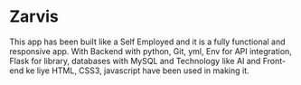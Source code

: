 # Zarvis

This app has been built like a Self Employed and it is a fully functional and responsive app. With Backend with python, Git, yml, Env for API integration, Flask for library, databases with MySQL and Technology like AI and Front-end ke liye HTML, CSS3, javascript have been used in making it.
